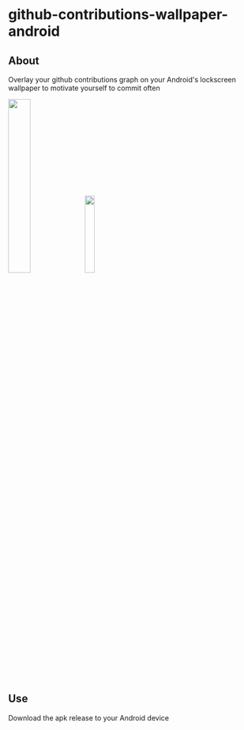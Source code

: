 # github-contributions-wallpaper-android
## About
Overlay your github contributions graph on your Android's lockscreen wallpaper to motivate yourself to commit often

<p float="left">
  <img src="https://github.com/thisistrivial/thisistrivial/blob/master/res/github-contributions-wallpaper-android/android.png" width="30%" font-size:0>
  <img src="https://github.com/thisistrivial/thisistrivial/blob/master/res/github-contributions-wallpaper-android/github-cont.png" width="20%">
</p>

## Use
Download the apk release to your Android device
